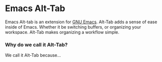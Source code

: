 Emacs Alt-Tab
=======

Emacs Alt-tab is an extension for <a href="http://www.gnu.org/software/emacs/">GNU Emacs</a>. Alt-Tab adds a sense of ease inside of Emacs. Whether it be switching buffers, or organizing your workspace. Alt-Tab makes organizing a workflow simple. 

<h3>Why do we call it Alt-Tab?</h3>
We call it Alt-Tab because...
